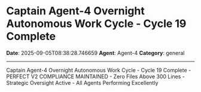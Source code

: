 # Captain Agent-4 Overnight Autonomous Work Cycle - Cycle 19 Complete

**Date**: 2025-09-05T08:38:28.746659
**Agent**: Agent-4
**Category**: general

---

Captain Agent-4 Overnight Autonomous Work Cycle - Cycle 19 Complete - PERFECT V2 COMPLIANCE MAINTAINED - Zero Files Above 300 Lines - Strategic Oversight Active - All Agents Performing Excellently
